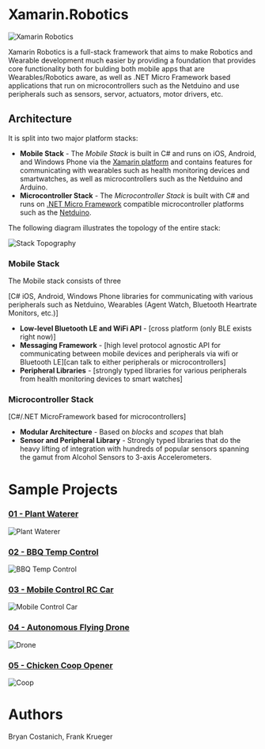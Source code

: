# Xamarin.Robotics

![Xamarin Robotics](https://raw.githubusercontent.com/xamarin/Xamarin.Robotics/master/Support%20Files/Images/Xamarin.Robotics%20Overview_Thumb.png?token=947633__eyJzY29wZSI6IlJhd0Jsb2I6eGFtYXJpbi9YYW1hcmluLlJvYm90aWNzL21hc3Rlci9TdXBwb3J0IEZpbGVzL0ltYWdlcy9YYW1hcmluLlJvYm90aWNzIE92ZXJ2aWV3X1RodW1iLnBuZyIsImV4cGlyZXMiOjEzOTY0NDc1OTh9--a410410ad33db89d01859ce97e1acfdafb6b454d)

Xamarin Robotics is a full-stack framework that aims to make Robotics and Wearable development much easier by providing a foundation that provides core functionality both for bulding both mobile apps that are Wearables/Robotics aware, as well as .NET Micro Framework based applications that run on microcontrollers such as the Netduino and use peripherals such as sensors, servor, actuators, motor drivers, etc.

## Architecture
 
It is split into two major platform stacks:

 * **Mobile Stack** - The _Mobile Stack_ is built in C# and runs on iOS, Android, and Windows Phone via the [Xamarin platform](http://xamarin.com) and contains features for communicating with wearables such as health monitoring devices and smartwatches, as well as microcontrollers such as the Netduino and Arduino.
 * **Microcontroller Stack** - The _Microcontroller Stack_ is built with C# and runs on [.NET Micro Framework](http://www.netmf.com/) compatible microcontroller platforms such as the [Netduino](http://netduino.com/).
 
The following diagram illustrates the topology of the entire stack:

![Stack Topography](https://raw.githubusercontent.com/xamarin/Xamarin.Robotics/master/Support%20Files/Images/Xamarin.Robotics%20Stack%20Topography_Thumb.png?token=947633__eyJzY29wZSI6IlJhd0Jsb2I6eGFtYXJpbi9YYW1hcmluLlJvYm90aWNzL21hc3Rlci9TdXBwb3J0IEZpbGVzL0ltYWdlcy9YYW1hcmluLlJvYm90aWNzIFN0YWNrIFRvcG9ncmFwaHlfVGh1bWIucG5nIiwiZXhwaXJlcyI6MTM5Njk4OTUzNH0%3D--2c7aa2e23a6ab1264da8d8091c011243ee98c379)

### Mobile Stack

The Mobile stack consists of three

[C# iOS, Android, Windows Phone libraries for communicating with various peripherals such as Netduino, Wearables (Agent Watch, Bluetooth Heartrate Monitors, etc.)]

 * **Low-level Bluetooth LE and WiFi API** - [cross platform (only BLE exists right now)]
 * **Messaging Framework** - [high level protocol agnostic API for communicating between mobile devices and peripherals via wifi or Bluetooth LE][can talk to either peripherals or microcontrollers]
 * **Peripheral Libraries** - [strongly typed libraries for various peripherals from health monitoring devices to smart watches]

### Microcontroller Stack
[C#/.NET MicroFramework based for microcontrollers]

 * **Modular Architecture** - Based on _blocks_ and _scopes_ that blah
 * **Sensor and Peripheral Library** - Strongly typed libraries that do the heavy lifting of integration with hundreds of popular sensors spanning the gamut from Alcohol Sensors to 3-axis Accelerometers.

# Sample Projects

### [01 - Plant Waterer](https://github.com/xamarin/Xamarin.Robotics/tree/master/Projects/01%20-%20Plant%20Waterer)
![Plant Waterer](https://raw.githubusercontent.com/xamarin/Xamarin.Robotics/master/Projects/01%20-%20Plant%20Waterer/Images/Illustration_Thumb.png?token=947633__eyJzY29wZSI6IlJhd0Jsb2I6eGFtYXJpbi9YYW1hcmluLlJvYm90aWNzL21hc3Rlci9Qcm9qZWN0cy8wMSAtIFBsYW50IFdhdGVyZXIvSW1hZ2VzL0lsbHVzdHJhdGlvbl9UaHVtYi5wbmciLCJleHBpcmVzIjoxMzk2MjgzOTk2fQ%3D%3D--800e036130dddf96ee606358c417315c723f8623)

### [02 - BBQ Temp Control](https://github.com/xamarin/Xamarin.Robotics/tree/master/Projects/02%20-%20BBQ%20Temp%20Control)
![BBQ Temp Control](https://raw.githubusercontent.com/xamarin/Xamarin.Robotics/master/Projects/02%20-%20BBQ%20Temp%20Control/Images/Illustration_thumb.png?token=947633__eyJzY29wZSI6IlJhd0Jsb2I6eGFtYXJpbi9YYW1hcmluLlJvYm90aWNzL21hc3Rlci9Qcm9qZWN0cy8wMiAtIEJCUSBUZW1wIENvbnRyb2wvSW1hZ2VzL0lsbHVzdHJhdGlvbl90aHVtYi5wbmciLCJleHBpcmVzIjoxMzk2NTQ4MzY2fQ%3D%3D--4db67af1134de2666883bb01344dd175bd540b5b)

### [03 - Mobile Control RC Car](https://github.com/xamarin/Xamarin.Robotics/tree/master/Projects/03%20-%20Mobile%20Control%20Car)
![Mobile Control Car](https://raw.githubusercontent.com/xamarin/Xamarin.Robotics/master/Projects/03%20-%20Mobile%20Control%20Car/Images/Illustration_thumb.png?token=947633__eyJzY29wZSI6IlJhd0Jsb2I6eGFtYXJpbi9YYW1hcmluLlJvYm90aWNzL21hc3Rlci9Qcm9qZWN0cy8wMyAtIE1vYmlsZSBDb250cm9sIENhci9JbWFnZXMvSWxsdXN0cmF0aW9uX3RodW1iLnBuZyIsImV4cGlyZXMiOjEzOTY1NDg0MDJ9--d175270f63e5abb0d44d2bd35904defa0f49e504)

### [04 - Autonomous Flying Drone](https://github.com/xamarin/Xamarin.Robotics/tree/master/Projects/04%20-%20Semi%20Autonomous%20Drone)
![Drone](https://raw.githubusercontent.com/xamarin/Xamarin.Robotics/master/Projects/04%20-%20Semi%20Autonomous%20Drone/Images/Illustration_thumb.png?token=947633__eyJzY29wZSI6IlJhd0Jsb2I6eGFtYXJpbi9YYW1hcmluLlJvYm90aWNzL21hc3Rlci9Qcm9qZWN0cy8wNCAtIFNlbWkgQXV0b25vbW91cyBEcm9uZS9JbWFnZXMvSWxsdXN0cmF0aW9uX3RodW1iLnBuZyIsImV4cGlyZXMiOjEzOTY1NDg0Njd9--daf1d45ba7398de292e9c54209747b7720c8d2d1)

### [05 - Chicken Coop Opener](https://github.com/xamarin/Xamarin.Robotics/tree/master/Projects/05%20-%20Chicken%20Coop%20Opener)
![Coop](https://raw.githubusercontent.com/xamarin/Xamarin.Robotics/master/Projects/05%20-%20Chicken%20Coop%20Opener/Images/Illustration_thumb.png?token=947633__eyJzY29wZSI6IlJhd0Jsb2I6eGFtYXJpbi9YYW1hcmluLlJvYm90aWNzL21hc3Rlci9Qcm9qZWN0cy8wNSAtIENoaWNrZW4gQ29vcCBPcGVuZXIvSW1hZ2VzL0lsbHVzdHJhdGlvbl90aHVtYi5wbmciLCJleHBpcmVzIjoxMzk2NTQ4NTMzfQ%3D%3D--185910bf17c76d65df03136983a72f44e398f21f)

# Authors
Bryan Costanich, Frank Krueger